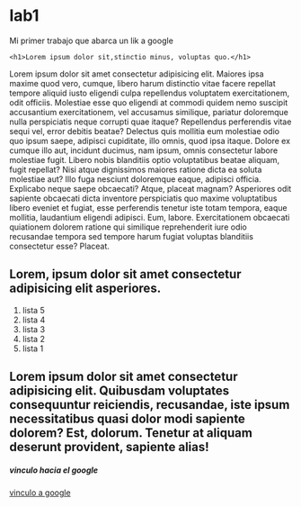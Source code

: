 # lab1
Mi primer trabajo que abarca un lik a google
<html lang="es">
<head>
    <meta charset="UTF-8">
    <meta http-equiv="X-UA-Compatible" content="IE=edge">
    <meta name="viewport" content="width=device-width, initial-scale=1.0">
    <link rel="stylesheet" href="style.css">
    <title>Mi primer documento</title>
</head>
<body>
    
    <h1>Lorem ipsum dolor sit,stinctio minus, voluptas quo.</h1>

<p>Lorem ipsum dolor sit amet consectetur adipisicing elit. Maiores ipsa maxime quod vero, cumque, libero harum distinctio vitae facere repellat tempore aliquid iusto eligendi culpa repellendus voluptatem exercitationem, odit officiis.
Molestiae esse quo eligendi at commodi quidem nemo suscipit accusantium exercitationem, vel accusamus similique, pariatur doloremque nulla perspiciatis neque corrupti quae itaque? Repellendus perferendis vitae sequi vel, error debitis beatae?
Delectus quis mollitia eum molestiae odio quo ipsum saepe, adipisci cupiditate, illo omnis, quod ipsa itaque. Dolore ex cumque illo aut, incidunt ducimus, nam ipsum, omnis consectetur labore molestiae fugit.
Libero nobis blanditiis optio voluptatibus beatae aliquam, fugit repellat? Nisi atque dignissimos maiores ratione dicta ea soluta molestiae aut? Illo fuga nesciunt doloremque eaque, adipisci officia. Explicabo neque saepe obcaecati?
Atque, placeat magnam? Asperiores odit sapiente obcaecati dicta inventore perspiciatis quo maxime voluptatibus libero eveniet et fugiat, esse perferendis tenetur iste totam tempora, eaque mollitia, laudantium eligendi adipisci. Eum, labore.
Exercitationem obcaecati quiationem dolorem ratione qui similique reprehenderit iure odio recusandae tempora sed tempore harum fugiat voluptas blanditiis consectetur esse? Placeat.</p>

<h2>Lorem, ipsum dolor sit amet consectetur adipisicing elit asperiores.
</h2>
<ol>
    <li> lista 5</li>
    <li> lista 4</li>
    <li> lista 3</li>
    <li> lista 2</li>
    <li> lista 1</li>
</ol>
<h2>Lorem ipsum dolor sit amet consectetur adipisicing elit. Quibusdam voluptates consequuntur reiciendis, recusandae, iste ipsum necessitatibus quasi dolor modi sapiente dolorem? Est, dolorum. Tenetur at aliquam deserunt provident, sapiente alias!</h2>
<h5>vinculo hacia el google</h5>
<a href="https://www.google.com" target="_pink">vinculo a google</a>

<script src="app.js"></script> 
</body>
</html>
